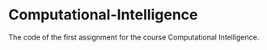 # Computational-Intelligence
The code of the first assignment for the course Computational Intelligence.
